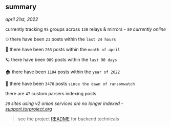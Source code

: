 
## summary
_april 21st, 2022_

currently tracking `95` groups across `138` relays & mirrors - _`50` currently online_

⏲ there have been `21` posts within the `last 24 hours`

🦈 there have been `263` posts within the `month of april`

🪐 there have been `989` posts within the `last 90 days`

🏚 there have been `1184` posts within the `year of 2022`

🦕 there have been `3470` posts `since the dawn of ransomwatch`

there are `47` custom parsers indexing posts

_`20` sites using v2 onion services are no longer indexed - [support.torproject.org](https://support.torproject.org/onionservices/v2-deprecation/)_

> see the project [README](https://github.com/thetanz/ransomwatch#ransomwatch--) for backend technicals
